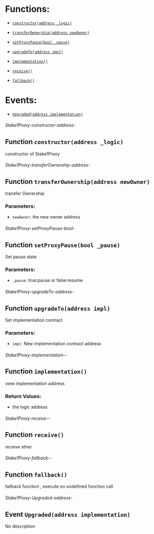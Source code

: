 # Functions:

- [`constructor(address _logic)`](#Stake1Proxy-constructor-address-)

- [`transferOwnership(address newOwner)`](#Stake1Proxy-transferOwnership-address-)

- [`setProxyPause(bool _pause)`](#Stake1Proxy-setProxyPause-bool-)

- [`upgradeTo(address impl)`](#Stake1Proxy-upgradeTo-address-)

- [`implementation()`](#Stake1Proxy-implementation--)

- [`receive()`](#Stake1Proxy-receive--)

- [`fallback()`](#Stake1Proxy-fallback--)

# Events:

- [`Upgraded(address implementation)`](#Stake1Proxy-Upgraded-address-)

###### Stake1Proxy-constructor-address-

## Function `constructor(address _logic)`

constructor of Stake1Proxy

###### Stake1Proxy-transferOwnership-address-

## Function `transferOwnership(address newOwner)`

transfer Ownership

### Parameters:

- `newOwner`: the new owner address

###### Stake1Proxy-setProxyPause-bool-

## Function `setProxyPause(bool _pause)`

Set pause state

### Parameters:

- `_pause`: true:pause or false:resume

###### Stake1Proxy-upgradeTo-address-

## Function `upgradeTo(address impl)`

Set implementation contract

### Parameters:

- `impl`: New implementation contract address

###### Stake1Proxy-implementation--

## Function `implementation()`

view implementation address

### Return Values:

- the logic address

###### Stake1Proxy-receive--

## Function `receive()`

receive ether

###### Stake1Proxy-fallback--

## Function `fallback()`

fallback function , execute on undefined function call

###### Stake1Proxy-Upgraded-address-

## Event `Upgraded(address implementation)`

No description
